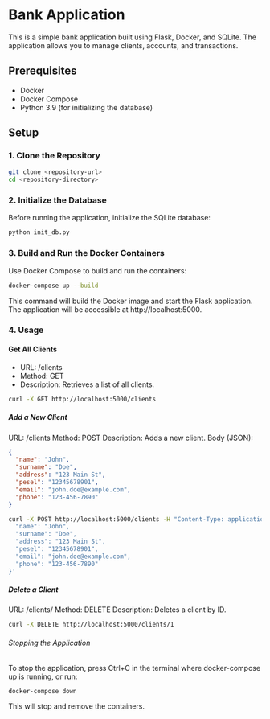# Bank Application

This is a simple bank application built using Flask, Docker, and SQLite. The application allows you to manage clients, accounts, and transactions.

## Prerequisites

- Docker
- Docker Compose
- Python 3.9 (for initializing the database)

## Setup

### 1. Clone the Repository

```sh
git clone <repository-url>
cd <repository-directory>
```
### 2. Initialize the Database

Before running the application, initialize the SQLite database:

```sh 
python init_db.py
```

### 3. Build and Run the Docker Containers

Use Docker Compose to build and run the containers:
```sh
docker-compose up --build
```

This command will build the Docker image and start the Flask application. The application will be accessible at http://localhost:5000.

### 4. Usage

#### Get All Clients
<ul>
  <li>URL: /clients</li>
  <li>Method: GET</li>
  <li>Description: Retrieves a list of all clients.</li>
</ul>

```sh
curl -X GET http://localhost:5000/clients
```

##### Add a New Client
URL: /clients
Method: POST
Description: Adds a new client.
Body (JSON):
```json
{
  "name": "John",
  "surname": "Doe",
  "address": "123 Main St",
  "pesel": "12345678901",
  "email": "john.doe@example.com",
  "phone": "123-456-7890"
}
```
```sh
curl -X POST http://localhost:5000/clients -H "Content-Type: application/json" -d '{
  "name": "John",
  "surname": "Doe",
  "address": "123 Main St",
  "pesel": "12345678901",
  "email": "john.doe@example.com",
  "phone": "123-456-7890"
}'
```

##### Delete a Client
URL: /clients/<id>
Method: DELETE
Description: Deletes a client by ID.
```sh
curl -X DELETE http://localhost:5000/clients/1
```

###### Stopping the Application
To stop the application, press Ctrl+C in the terminal where docker-compose up is running, or run:
```sh
docker-compose down
```
This will stop and remove the containers.
